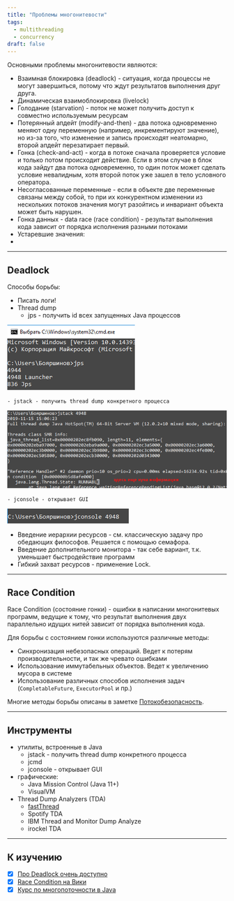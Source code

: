 ```yaml
---
title: "Проблемы многонитевости"
tags:
  - multithreading
  - concurrency
draft: false
---
```


Основными проблемы многонитевости являются:
- Взаимная блокировка (deadlock) - ситуация, когда процессы не могут завершиться, потому что ждут результатов выполнения друг друга.
- Динамическая взаимоблокировка (livelock)
- Голодание (starvation) - поток не может получить доступ к совместно используемым ресурсам
- Потерянный апдейт (modify-and-then) - два потока одновременно меняют одну переменную (например, инкрементируют значение), но из-за того, что изменение и запись происходят неатомарно, второй апдейт перезатирает первый.
- Гонка (check-and-act) - когда в потоке сначала проверяется условие и только потом происходит действие. Если в этом случае в блок кода зайдут два потока одновременно, то один поток может сделать условие невалидным, хотя второй поток уже зашел в тело условного оператора.
- Несогласованные переменные - если в объекте две переменные связаны между собой, то при их конкурентном изменении из нескольких потоков значения могут разойтись и инвариант объекта может быть нарушен.
- Гонка данных - data race (race condition) - результат выполнения кода зависит от порядка исполнения разными потоками
- Устаревшие значения:
- 

---
## Deadlock

Способы борьбы:
- Писать логи!
- Thread dump
    - jps - получить id всех запущенных Java процессов

![cmd jps](../../../images/cmd_jps.png)

    - jstack - получить thread dump конкретного процесса

![jstack](../../../images/jstack.png)

    - jconsole - открывает GUI

![jconcole](../../../images/jconcole.png)

- Введение иерархии ресурсов - см. классическую задачу про обедающих философов. Решается с помощью семафора.
- Введение дополнительного монитора - так себе вариант, т.к. уменьшает быстродействие программ
- Гибкий захват ресурсов - применение Lock.

---
## Race Condition

Race Condition (состояние гонки) - ошибки в написании многонитевых программ, ведущие к тому, что результат выполнения двух параллельно идущих нитей зависит от порядка выполнения кода.

Для борьбы с состоянием гонки используются различные методы:
- Синхронизация небезопасных операций. Ведет к потерям производительности, и так же чревато ошибками
- Использование иммутабельных объектов. Ведет к увеличению мусора в системе
- Использование различных способов исполнения задач (`CompletableFuture`, `ExecutorPool` и пр.)

Многие методы борьбы описаны в заметке [Потокобезопасность](./threadsafe.md).

---
## Инструменты
- утилиты, встроенные в Java
  - jstack - получить thread dump конкретного процесса
  - jcmd
  - jconsole - открывает GUI
- графические:
  - Java Mission Control (Java 11+)
  - VisualVM
- Thread Dump Analyzers (TDA)
  - [fastThread](https://fastthread.io/)
  - Spotify TDA
  - IBM Thread and Monitor Dump Analyze
  - irockel TDA


---
## К изучению
- [X] [Про Deadlock очень доступно](https://www.youtube.com/watch?v=s032s29-NUU&list=PL6jg6AGdCNaXo06LjCBmRao-qJdf38oKp)
- [X] [Race Condition на Вики](https://ru.wikipedia.org/wiki/%D0%A1%D0%BE%D1%81%D1%82%D0%BE%D1%8F%D0%BD%D0%B8%D0%B5_%D0%B3%D0%BE%D0%BD%D0%BA%D0%B8)
- [X] [Курс по многопоточности в Java](https://fillthegaps.getcourse.ru/mt7)